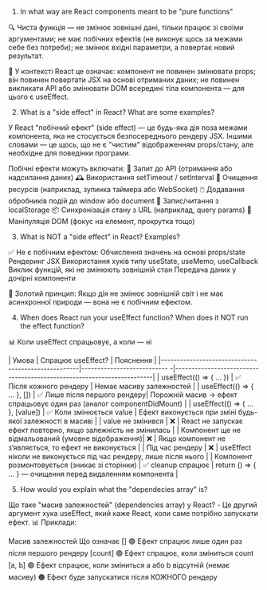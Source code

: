 1. In what way are React components meant to be "pure functions"

🔍 Чиста функція — не змінює зовнішні дані, тільки працює зі своїми аргументами;
не має побічних ефектів (не виконує щось за межами себе без потреби);
не змінює вхідні параметри, а повертає новий результат.

📌 У контексті React це означає:
компонент не повинен змінювати props;
він повинен повертати JSX на основі отриманих даних;
не повинен викликати API або змінювати DOM всередині тіла компонента — для цього є useEffect.
<!-- ==================================================================== -->

2. What is a "side effect" in React? What are some examples?

У React "побічний ефект" (side effect) — це будь-яка дія поза межами компонента, яка не стосується безпосереднього рендеру JSX.
Іншими словами — це щось, що не є "чистим" відображенням props/стану, але необхідне для поведінки програми.

Побічні ефекти можуть включати:
🔄 Запит до API (отримання або надсилання даних)
🕰️ Використання setTimeout / setInterval
🧹 Очищення ресурсів (наприклад, зупинка таймера або WebSocket)
🖱️ Додавання обробників подій до window або document
💾 Запис/читання з localStorage
📦 Синхронізація стану з URL (наприклад, query params)
🧭 Маніпуляція DOM (фокус на елемент, прокрутка тощо)
<!-- ============================================================= -->

3. What is NOT a "side effect" in React? Examples?

✅ Не є побічним ефектом:
Обчислення значень на основі props/state
Рендеринг JSX
Використання хуків типу useState, useMemo, useCallback
Виклик функцій, які не змінюють зовнішній стан
Передача даних у дочірні компоненти

🔄 Золотий принцип:
Якщо дія не змінює зовнішній світ і не має асинхронної природи — вона не є побічним ефектом.
<!-- =============================================================== -->

4. When does React run your useEffect function? When does it NOT run
   the effect function?

📊 Коли useEffect спрацьовує, а коли — ні

| Умова                                              | Спрацює useEffect?           | Пояснення                                                        |
|----------------------------------------------------|---------------------------  -|-----------------------------------------------------------------------|
| useEffect(() => { ... })                           | ✅ Після кожного рендеру     | Немає масиву залежностей                                               |
| useEffect(() => { ... }, [])                       | ✅ Лише після першого рендеру| Порожній масив → ефект спрацьовує один раз (аналог componentDidMount)  |
| useEffect(() => { ... }, [value])                  | ✅ Коли змінюється value     | Ефект виконується при зміні будь-якої залежності в масиві              |
| value не змінився                                  | ❌                           | React не запускає ефект повторно, якщо залежність не змінилась         |
| Компонент ще не відмальований (умовне відображення)| ❌                           | Якщо компонент не з’являється, то ефект не виконується                 | 
| Під час рендеру                                    | ❌                           | useEffect ніколи не виконується під час рендеру, лише після нього      |
| Компонент розмонтовується (зникає зі сторінки)     | ✅ cleanup спрацює           | return () => { ... } — очищення перед видаленням компонента            |

   <!-- =========================================================== -->
   
5. How would you explain what the "dependecies array" is?

 Що таке "масив залежностей" (dependencies array) у React? - Це другий аргумент хука useEffect, який каже React, коли саме потрібно запускати ефект.
📊 Приклади:

Масив залежностей	Що означає
[]	🟢 Ефект спрацює лише один раз після першого рендеру
[count]	🟢 Ефект спрацює, коли зміниться count
[a, b]	🟢 Ефект спрацює, коли зміниться a або b
відсутній (немає масиву)	🟠 Ефект буде запускатися після КОЖНОГО рендеру